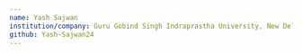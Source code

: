 ```yaml
---
name: Yash Sajwan
institution/company: Guru Gobind Singh Indraprastha University, New Delhi
github: Yash-Sajwan24
---
```

